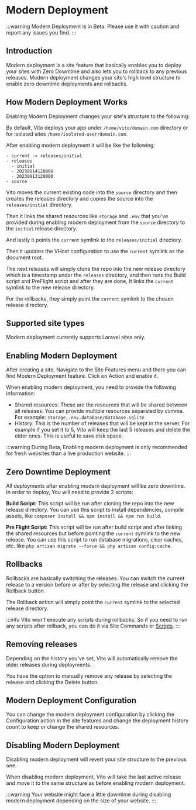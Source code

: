 # Modern Deployment

:::warning
Modern Deployment is in Beta. Please use it with caution and report any issues you find.
:::

## Introduction

Modern deployment is a site feature that basically enables you to deploy your sites with Zero Downtime and also lets you to rollback to any previous releases. Modern deployment changes your site's high level structure to enable zero downtime deployments and rollbacks.

## How Modern Deployment Works

Enabling Modern Deployment changes your site's structure to the following:

By default, Vito deploys your app under `/home/vito/domain.com` directory or for isolated sites `/home/isolated-user/domain.com`.

After enabling modern deployment it will be like the following:

```text
- current -> releases/initial
- releases
  - initial
  - 20230914120000
  - 20230913120000
- source
```

Vito moves the current existing code into the `source` directory and then creates the releases directory and copies the source into the `releases/initial` directory.

Then it links the shared resources like `storage` and `.env` that you've provided during enabling modern deployment from the `source` directory to the `initial` release directory.

And lastly it points the `current` symlink to the `releases/initial` directory.

Then it updates the VHost configuration to use the `current` symlink as the document root.

The next releases will simply clone the repo into the new release directory which is a timestamp under the `releases` directory, and then runs the Build script and PreFlight script and after they are done, It links the `current` symlink to the new release directory.

For the rollbacks, they simply point the `current` symlink to the chosen release directory.

## Supported site types

Modern deployment currently supports Laravel sites only.

## Enabling Modern Deployment

After creating a site, Navigate to the Site Features menu and there you can find Modern Deployment feature. Click on Action and enable it.

When enabling modern deployment, you need to provide the following information:

- Shared resources: These are the resources that will be shared between all releases. You can provide multiple resources separated by comma. For example: `storage,.env,database/database.sqlite`
- History: This is the number of releases that will be kept in the server. For example if you set it to 5, Vito will keep the last 5 releases and delete the older ones. This is useful to save disk space.

:::warning
During Beta, Enabling modern deployment is only recommended for fresh websites than a live production website.
:::

## Zero Downtime Deployment

All deployments after enabling modern deployment will be zero downtime. In order to deploy, You will need to provide 2 scripts:

**Build Script:** This script will be run after cloning the repo into the new release directory. You can use this script to install dependencies, compile assets, like `composer install && npm install && npm run build`.

**Pre Flight Script:** This script will be run after build script and after linking the shared resources but before pointing the `current` symlink to the new release. You can use this script to run database migrations, clear caches, etc. like `php artisan migrate --force && php artisan config:cache`.

## Rollbacks

Rollbacks are basically switching the releases. You can switch the current release to a version before or after by selecting the release and clicking the Rollback button.

The Rollback action will simply point the `current` symlink to the selected release directory.

:::info
Vito won't execute any scripts during rollbacks. So if you need to run any scripts after rollback, you can do it via Site Commands or [Scripts](../scripts.md).
:::

## Removing releases

Depending on the history you've set, Vito will automatically remove the older releases during deployments.

You have the option to manually remove any release by selecting the release and clicking the Delete button.

## Modern Deployment Configuration

You can change the modern deployment configuration by clicking the Configuration action in the site features and change the deployment history count to keep or change the shared resources.

## Disabling Modern Deployment

Disabling modern deployment will revert your site structure to the previous one.

When disabling modern deployment, Vito will take the last active release and move it to the same structure as before enabling modern deployment.

:::warning
Your website might face a little downtime during disabling modern deployment depending on the size of your website.
:::

